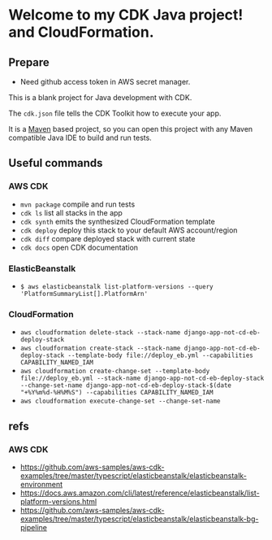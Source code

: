 # Welcome to my CDK Java project! and CloudFormation.

## Prepare
* Need github access token in AWS secret manager.

This is a blank project for Java development with CDK.

The `cdk.json` file tells the CDK Toolkit how to execute your app.

It is a [Maven](https://maven.apache.org/) based project, so you can open this project with any Maven compatible Java IDE to build and run tests.

## Useful commands

### AWS CDK
 * `mvn package`     compile and run tests
 * `cdk ls`          list all stacks in the app
 * `cdk synth`       emits the synthesized CloudFormation template
 * `cdk deploy`      deploy this stack to your default AWS account/region
 * `cdk diff`        compare deployed stack with current state
 * `cdk docs`        open CDK documentation

### ElasticBeanstalk
* `$ aws elasticbeanstalk list-platform-versions --query 'PlatformSummaryList[].PlatformArn'`

### CloudFormation
* `aws cloudformation delete-stack --stack-name django-app-not-cd-eb-deploy-stack`
* `aws cloudformation create-stack --stack-name django-app-not-cd-eb-deploy-stack --template-body file://deploy_eb.yml --capabilities CAPABILITY_NAMED_IAM`
* `aws cloudformation create-change-set --template-body file://deploy_eb.yml --stack-name django-app-not-cd-eb-deploy-stack --change-set-name django-app-not-cd-eb-deploy-stack-$(date "+%Y%m%d-%H%M%S") --capabilities CAPABILITY_NAMED_IAM`
* `aws cloudformation execute-change-set --change-set-name`

## refs
### AWS CDK
* https://github.com/aws-samples/aws-cdk-examples/tree/master/typescript/elasticbeanstalk/elasticbeanstalk-environment
* https://docs.aws.amazon.com/cli/latest/reference/elasticbeanstalk/list-platform-versions.html
* https://github.com/aws-samples/aws-cdk-examples/tree/master/typescript/elasticbeanstalk/elasticbeanstalk-bg-pipeline